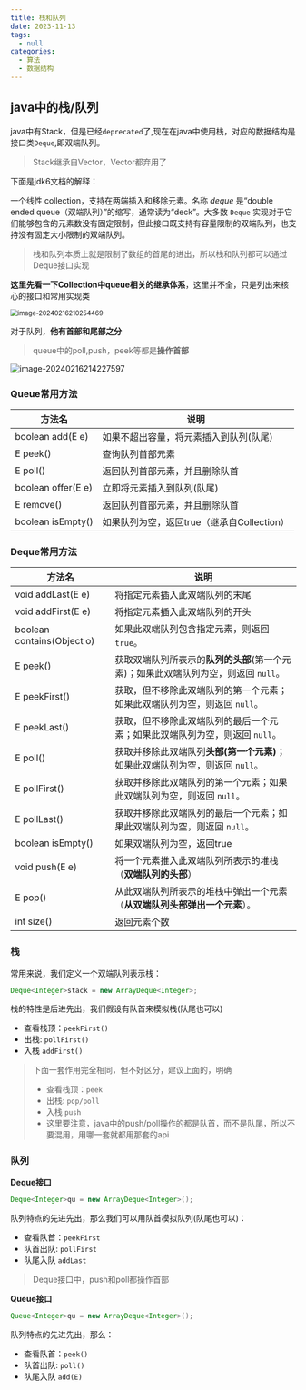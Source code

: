 ```yaml
---
title: 栈和队列
date: 2023-11-13
tags: 
  - null
categories:  
  - 算法
  - 数据结构		
---
```


## java中的栈/队列

java中有Stack，但是已经`deprecated`了,现在在java中使用栈，对应的数据结构是接口类`Deque`,即双端队列。

> Stack继承自Vector，Vector都弃用了

下面是jdk6文档的解释：

一个线性 collection，支持在两端插入和移除元素。名称 *deque* 是“double ended  queue（双端队列）”的缩写，通常读为“deck”。大多数 `Deque`  实现对于它们能够包含的元素数没有固定限制，但此接口既支持有容量限制的双端队列，也支持没有固定大小限制的双端队列。 

> 栈和队列本质上就是限制了数组的首尾的进出，所以栈和队列都可以通过Deque接口实现

**这里先看一下Collection中queue相关的继承体系**，这里并不全，只是列出来核心的接口和常用实现类

<img src="https://typora-1309665611.cos.ap-nanjing.myqcloud.com/typora/image-20240216210254469.png" alt="image-20240216210254469" style="zoom:80%;" />

对于队列，**他有首部和尾部之分**

> queue中的poll,push，peek等都是**操作首部**

![image-20240216214227597](https://typora-1309665611.cos.ap-nanjing.myqcloud.com/typora/image-20240216214227597.png)

### Queue常用方法

| 方法名                | 说明                                       |
| --------------------- | ------------------------------------------ |
| boolean add(E e)      | 如果不超出容量，将元素插入到队列(队尾)     |
| E  peek()             | 查询队列首部元素                           |
| E poll()              | 返回队列首部元素，并且删除队首             |
| boolean    offer(E e) | 立即将元素插入到队列(队尾)                 |
| E remove()            | 返回队列首部元素，并且删除队首             |
| boolean isEmpty()     | 如果队列为空，返回true（继承自Collection） |

### Deque常用方法

| 方法名                     | 说明                                                         |
| -------------------------- | ------------------------------------------------------------ |
| void addLast(E e)          | 将指定元素插入此双端队列的末尾                               |
| void addFirst(E e)         | 将指定元素插入此双端队列的开头                               |
| boolean contains(Object o) | 如果此双端队列包含指定元素，则返回 `true`。                  |
| E  peek()                  | 获取双端队列所表示的**队列的头部**(第一个元素)；如果此双端队列为空，则返回 `null`。 |
| E  peekFirst()             | 获取，但不移除此双端队列的第一个元素；如果此双端队列为空，则返回 `null`。 |
| E  peekLast()              | 获取，但不移除此双端队列的最后一个元素；如果此双端队列为空，则返回 `null`。 |
| E  poll()                  | 获取并移除此双端队列**头部(第一个元素)**；如果此双端队列为空，则返回 `null`。 |
| E  pollFirst()             | 获取并移除此双端队列的第一个元素；如果此双端队列为空，则返回 `null`。 |
| E  pollLast()              | 获取并移除此双端队列的最后一个元素；如果此双端队列为空，则返回 `null`。 |
| boolean isEmpty()          | 如果双端队列为空，返回true                                   |
| void push(E e)             | 将一个元素推入此双端队列所表示的堆栈（**双端队列的头部**）   |
| E pop()                    | 从此双端队列所表示的堆栈中弹出一个元素（**从双端队列头部弹出一个元素**）。 |
| int size()                 | 返回元素个数                                                 |

### 栈

常用来说，我们定义一个双端队列表示栈：

~~~java
Deque<Integer>stack = new ArrayDeque<Integer>;
~~~

栈的特性是后进先出，我们假设有队首来模拟栈(队尾也可以)

- 查看栈顶：`peekFirst()`
- 出栈: 	`pollFirst()`
- 入栈  `addFirst()`


>下面一套作用完全相同，但不好区分，建议上面的，明确
>
>- 查看栈顶：`peek`  
>- 出栈: 	`pop/poll`   
>- 入栈  `push`  
>  - 这里要注意，java中的push/poll操作的都是队首，而不是队尾，所以不要混用，用哪一套就都用那套的api

### 队列

**Deque接口**

```java
Deque<Integer>qu = new ArrayDeque<Integer>();
```

队列特点的先进先出，那么我们可以用队首模拟队列(队尾也可以)：

- 查看队首：`peekFirst`
- 队首出队: 	`pollFirst`
- 队尾入队  `addLast`

> Deque接口中，push和poll都操作首部

**Queue接口**

```java
Queue<Integer>qu = new ArrayDeque<Integer>();
```

队列特点的先进先出，那么：

- 查看队首：`peek()`
- 队首出队: 	`poll()`
- 队尾入队  `add(E)`

